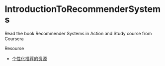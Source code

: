 # IntroductionToRecommenderSystems
Read the book  Recommender Systems in Action and Study course from Coursera


Resourse
* [个性化推荐的资源](http://blog.csdn.net/zhaoweideyouxian/article/details/6308268)
